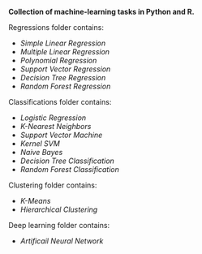 **Collection of machine-learning tasks in Python and R.**

Regressions folder contains:
* _Simple Linear Regression_
* _Multiple Linear Regression_
* _Polynomial Regression_
* _Support Vector Regression_
* _Decision Tree Regression_
* _Random Forest Regression_

Classifications folder contains: 
* _Logistic Regression_
* _K-Nearest Neighbors_
* _Support Vector Machine_
* _Kernel SVM_
* _Naive Bayes_
* _Decision Tree Classification_
* _Random Forest Classification_

Clustering folder contains: 
* _K-Means_
* _Hierarchical Clustering_

Deep learning folder contains:
* _Artificail Neural Network_

